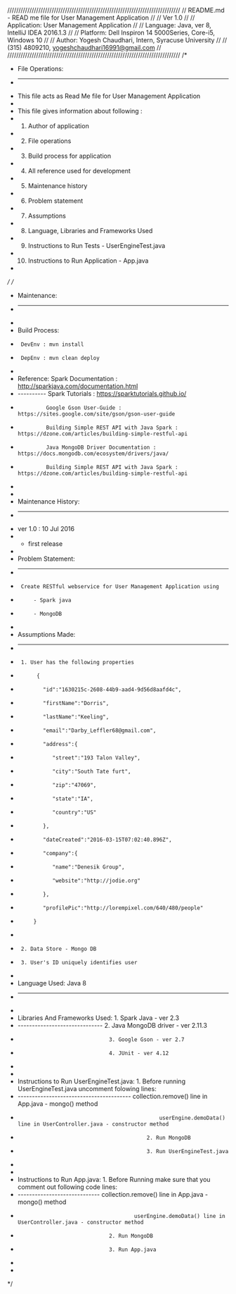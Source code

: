 //////////////////////////////////////////////////////////////////////////////
// README.md - READ me file for User Management Application                 //
// Ver 1.0                                                                  //
// Application: User Management Application                                 //
// Language:    Java, ver 8, IntelliJ IDEA 2016.1.3                         //
// Platform:    Dell Inspiron 14 5000Series, Core-i5, Windows 10            //
// Author:      Yogesh Chaudhari, Intern, Syracuse University               //
//              (315) 4809210, yogeshchaudhari16991@gmail.com               //
//////////////////////////////////////////////////////////////////////////////
/*
 * File Operations:
 * -------------------
 * This file acts as Read Me file for User Management Application
 *
 * This file gives information about following :
 * 1.  Author of application
 * 2.  File operations
 * 3.  Build process for application
 * 4.  All reference used for development
 * 5.  Maintenance history
 * 6.  Problem statement
 * 7.  Assumptions
 * 8.  Language, Libraries and Frameworks Used
 * 9.  Instructions to Run Tests - UserEngineTest.java
 * 10. Instructions to Run Application - App.java
 *
 */
/*
 * Maintenance:
 * ------------
 *
 * Build Process:
 *      DevEnv : mvn install
 *      DepEnv : mvn clean deploy
 *
 * Reference:   Spark Documentation : http://sparkjava.com/documentation.html
 * ----------   Spark Tutorials : https://sparktutorials.github.io/
 *              Google Gson User-Guide : https://sites.google.com/site/gson/gson-user-guide
 *              Building Simple REST API with Java Spark : https://dzone.com/articles/building-simple-restful-api
 *              Java MongoDB Driver Documentation : https://docs.mongodb.com/ecosystem/drivers/java/
 *              Building Simple REST API with Java Spark : https://dzone.com/articles/building-simple-restful-api
 *
 *
 * Maintenance History:
 * --------------------
 * ver 1.0 : 10 Jul 2016
 * - first release
 *
 * Problem Statement:
 * ------------------
 *      Create RESTful webservice for User Management Application using
 *          - Spark java
 *          - MongoDB
 *
 * Assumptions Made:
 * -----------------
 *      1. User has the following properties
 *           {
 *             "id":"1630215c-2608-44b9-aad4-9d56d8aafd4c",
 *             "firstName":"Dorris",
 *             "lastName":"Keeling",
 *             "email":"Darby_Leffler68@gmail.com",
 *             "address":{
 *                "street":"193 Talon Valley",
 *                "city":"South Tate furt",
 *                "zip":"47069",
 *                "state":"IA",
 *                "country":"US"
 *             },
 *             "dateCreated":"2016-03-15T07:02:40.896Z",
 *             "company":{
 *                "name":"Denesik Group",
 *                "website":"http://jodie.org"
 *             },
 *             "profilePic":"http://lorempixel.com/640/480/people"
 *          }
 *
 *      2. Data Store - Mongo DB
 *      3. User's ID uniquely identifies user
 *
 * Language Used: Java 8
 * --------------
 *
 * Libraries And Frameworks Used:   1. Spark Java - ver 2.3
 * ------------------------------   2. Java MongoDB driver - ver 2.11.3
 *                                  3. Google Gson - ver 2.7
 *                                  4. JUnit - ver 4.12
 *
 *
 * Instructions to Run UserEngineTest.java:     1. Before running UserEngineTest.java uncomment folowing lines:
 * ----------------------------------------         collection.remove() line in App.java - mongo() method
 *                                                  userEngine.demoData() line in UserController.java - constructor method
 *                                              2. Run MongoDB
 *                                              3. Run UserEngineTest.java
 *
 *
 * Instructions to Run App.java:    1. Before Running make sure that you comment out following code lines:
 * -----------------------------            collection.remove() line in App.java - mongo() method
 *                                          userEngine.demoData() line in UserController.java - constructor method
 *                                  2. Run MongoDB
 *                                  3. Run App.java
 *
 *
 */